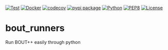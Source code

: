 [![Test](https://github.com/CELMA-project/bout_runners/workflows/Pytest%20with%20codecov/badge.svg?branch=master)](https://github.com/CELMA-project/bout_runners/actions?query=workflow%3A%22Pytest+with+codecov%22)
[![Docker](https://github.com/CELMA-project/bout_runners/workflows/Docker%20Image%20CI/badge.svg?branch=master)](https://github.com/CELMA-project/bout_runners/actions?query=workflow%3A%22Docker+Image+CI%22)
[![codecov](https://codecov.io/gh/CELMA-project/bout_runners/branch/master/graph/badge.svg)](https://codecov.io/gh/CELMA-project/bout_runners)
[![pypi package](https://badge.fury.io/py/bout-runners.svg)](https://pypi.org/project/bout-runners/)
[![Python](https://img.shields.io/badge/python->=3.6-blue.svg)](https://www.python.org/)
[![PEP8](https://img.shields.io/badge/code%20style-PEP8-brightgreen.svg)](https://www.python.org/dev/peps/pep-0008/)
[![License](https://img.shields.io/badge/license-LGPL--3.0-blue.svg)](https://github.com/CELMA-project/bout_runners/blob/master/LICENSE)

# bout_runners
Run BOUT++ easily through python
